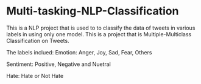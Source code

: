 # Multi-tasking-NLP-Classification

This is a NLP project that is used to to classify the data of tweets in various labels in using only one model.
This is a project that is Multiple-Multiclass Classification on Tweets.

The labels inclued:
Emotion: Anger, Joy, Sad, Fear, Others


Sentiment: Positive, Negative and Nuetral

Hate: Hate or Not Hate
